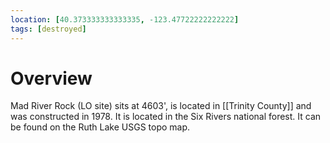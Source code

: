 ```yaml
---
location: [40.373333333333335, -123.47722222222222]
tags: [destroyed]
---
```


# Overview

Mad River Rock (LO site) sits at 4603', is located in [[Trinity County]] and was constructed in 1978. It is located in the Six Rivers national forest. It can be found on the Ruth Lake USGS topo map.

